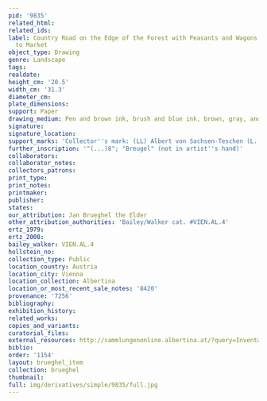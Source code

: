 ```yaml
---
pid: '9835'
related_html: 
related_ids: 
label: Country Road on the Edge of the Forest with Peasants and Wagons on the Way
  to Market
object_type: Drawing
genre: Landscape
tags: 
realdate: 
height_cm: '20.5'
width_cm: '31.3'
diameter_cm: 
plate_dimensions: 
support: Paper
drawing_medium: Pen and brown ink, brush and blue ink, brown, gray, and blue wash
signature: 
signature_location: 
support_marks: 'Collector''s mark: (LL) Albert von Sachsen-Teschen (L. 174)'
further_inscription: '"(...)8"; "Breugel" (not in artist''s hand)'
collaborators: 
collaborator_notes: 
collectors_patrons: 
print_type: 
print_notes: 
printmaker: 
publisher: 
states: 
our_attribution: Jan Brueghel the Elder
other_attribution_authorities: 'Bailey/Walker cat. #VIEN.AL.4'
ertz_1979: 
ertz_2008: 
bailey_walker: VIEN.AL.4
hollstein_no: 
collection_type: Public
location_country: Austria
location_city: Vienna
location_collection: Albertina
location_or_most_recent_sale_notes: '8420'
provenance: '7256'
bibliography: 
exhibition_history: 
related_works: 
copies_and_variants: 
curatorial_files: 
external_resources: http://sammlungenonline.albertina.at/?query=Inventarnummer%3D%5B8420%5D&showtype=record
biblio: 
order: '1154'
layout: brueghel_item
collection: brueghel
thumbnail: 
full: img/derivatives/simple/9835/full.jpg
---
```

